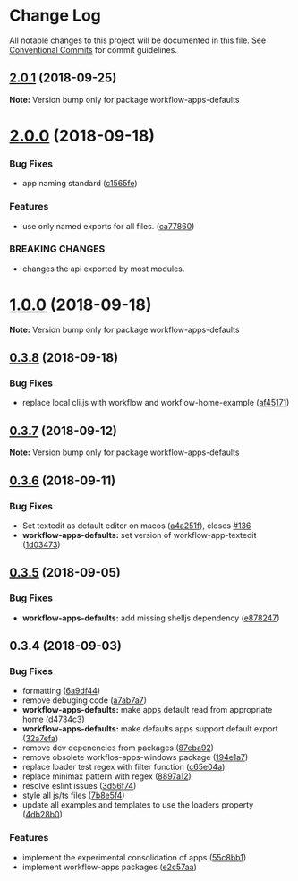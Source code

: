 # Change Log

All notable changes to this project will be documented in this file.
See [Conventional Commits](https://conventionalcommits.org) for commit guidelines.

<a name="2.0.1"></a>
## [2.0.1](https://github.com/havardh/workflow/compare/workflow-apps-defaults@2.0.0...workflow-apps-defaults@2.0.1) (2018-09-25)

**Note:** Version bump only for package workflow-apps-defaults





<a name="2.0.0"></a>
# [2.0.0](https://github.com/havardh/workflow/compare/workflow-apps-defaults@1.0.0...workflow-apps-defaults@2.0.0) (2018-09-18)


### Bug Fixes

* app naming standard ([c1565fe](https://github.com/havardh/workflow/commit/c1565fe))


### Features

* use only named exports for all files. ([ca77860](https://github.com/havardh/workflow/commit/ca77860))


### BREAKING CHANGES

* changes the api exported by most modules.





<a name="1.0.0"></a>
# [1.0.0](https://github.com/havardh/workflow/compare/workflow-apps-defaults@0.3.8...workflow-apps-defaults@1.0.0) (2018-09-18)

**Note:** Version bump only for package workflow-apps-defaults





<a name="0.3.8"></a>
## [0.3.8](https://github.com/havardh/workflow/compare/workflow-apps-defaults@0.3.7...workflow-apps-defaults@0.3.8) (2018-09-18)


### Bug Fixes

* replace local cli.js with workflow and workflow-home-example ([af45171](https://github.com/havardh/workflow/commit/af45171))





<a name="0.3.7"></a>
## [0.3.7](https://github.com/havardh/workflow/compare/workflow-apps-defaults@0.3.6...workflow-apps-defaults@0.3.7) (2018-09-12)

**Note:** Version bump only for package workflow-apps-defaults





<a name="0.3.6"></a>
## [0.3.6](https://github.com/havardh/workflow/compare/workflow-apps-defaults@0.3.5...workflow-apps-defaults@0.3.6) (2018-09-11)


### Bug Fixes

* Set textedit as default editor on macos ([a4a251f](https://github.com/havardh/workflow/commit/a4a251f)), closes [#136](https://github.com/havardh/workflow/issues/136)
* **workflow-apps-defaults:** set version of workflow-app-textedit ([1d03473](https://github.com/havardh/workflow/commit/1d03473))





<a name="0.3.5"></a>
## [0.3.5](https://github.com/havardh/workflow/compare/workflow-apps-defaults@0.3.4...workflow-apps-defaults@0.3.5) (2018-09-05)


### Bug Fixes

* **workflow-apps-defaults:** add missing shelljs dependency ([e878247](https://github.com/havardh/workflow/commit/e878247))





<a name="0.3.4"></a>
## 0.3.4 (2018-09-03)


### Bug Fixes

* formatting ([6a9df44](https://github.com/havardh/workflow/commit/6a9df44))
* remove debuging code ([a7ab7a7](https://github.com/havardh/workflow/commit/a7ab7a7))
* **workflow-apps-defaults:** make apps default read from appropriate home ([d4734c3](https://github.com/havardh/workflow/commit/d4734c3))
* **workflow-apps-defaults:** make defaults apps support default export ([32a7efa](https://github.com/havardh/workflow/commit/32a7efa))
* remove dev depenencies from packages ([87eba92](https://github.com/havardh/workflow/commit/87eba92))
* remove obsolete workflos-apps-windows package ([194e1a7](https://github.com/havardh/workflow/commit/194e1a7))
* replace loader test regex with filter function ([c65e04a](https://github.com/havardh/workflow/commit/c65e04a))
* replace minimax pattern with regex ([8897a12](https://github.com/havardh/workflow/commit/8897a12))
* resolve eslint issues ([3d56f74](https://github.com/havardh/workflow/commit/3d56f74))
* style all js/ts files ([7b8e5f4](https://github.com/havardh/workflow/commit/7b8e5f4))
* update all examples and templates to use the loaders property ([4db28b0](https://github.com/havardh/workflow/commit/4db28b0))


### Features

* implement the experimental consolidation of apps ([55c8bb1](https://github.com/havardh/workflow/commit/55c8bb1))
* implement workflow-apps packages ([e2c57aa](https://github.com/havardh/workflow/commit/e2c57aa))
